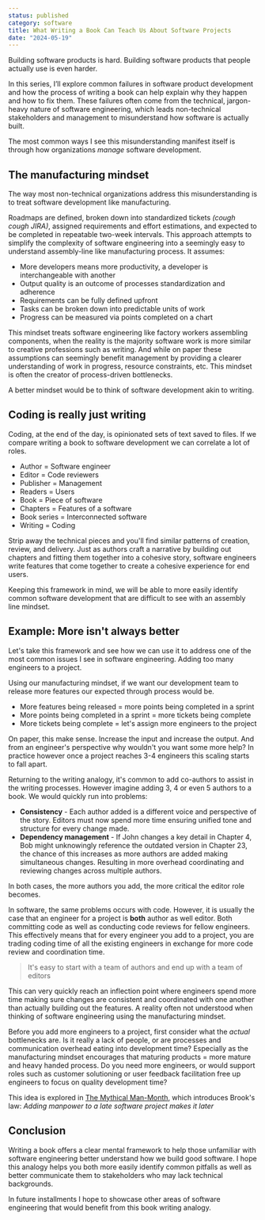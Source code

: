 ```yaml
---
status: published
category: software
title: What Writing a Book Can Teach Us About Software Projects
date: "2024-05-19"
---
```


Building software products is hard. Building software products that people actually use is even harder.

In this series, I’ll explore common failures in software product development and how the process of writing a book can help explain why they happen and how to fix them. These failures often come from the technical, jargon-heavy nature of software engineering, which leads non-technical stakeholders and management to misunderstand how software is actually built.

The most common ways I see this misunderstanding manifest itself is through how organizations _manage_ software development.

## The manufacturing mindset

The way most non-technical organizations address this misunderstanding is to treat software development like manufacturing.

Roadmaps are defined, broken down into standardized tickets _(cough cough JIRA)_, assigned requirements and effort estimations, and expected to be completed in repeatable two-week intervals. This approach attempts to simplify the complexity of software engineering into a seemingly easy to understand assembly-line like manufacturing process. It assumes:

- More developers means more productivity, a developer is interchangeable with another
- Output quality is an outcome of processes standardization and adherence
- Requirements can be fully defined upfront
- Tasks can be broken down into predictable units of work
- Progress can be measured via points completed on a chart

This mindset treats software engineering like factory workers assembling components, when the reality is the majority software work is more similar to creative professions such as writing. And while on paper these assumptions can seemingly benefit management by providing a clearer understanding of work in progress, resource constraints, etc. This mindset is often the creator of process-driven bottlenecks.

A better mindset would be to think of software development akin to writing.

## Coding is really just writing

Coding, at the end of the day, is opinionated sets of text saved to files. If we compare writing a book to software development we can correlate a lot of roles.

- Author = Software engineer
- Editor = Code reviewers
- Publisher = Management
- Readers = Users
- Book = Piece of software
- Chapters = Features of a software
- Book series = Interconnected software
- Writing = Coding

Strip away the technical pieces and you'll find similar patterns of creation, review, and delivery. Just as authors craft a narrative by building out chapters and fitting them together into a cohesive story, software engineers write features that come together to create a cohesive experience for end users.

Keeping this framework in mind, we will be able to more easily identify common software development that are difficult to see with an assembly line mindset.

## Example: More isn't always better

Let's take this framework and see how we can use it to address one of the most common issues I see in software engineering. Adding too many engineers to a project.

Using our manufacturing mindset, if we want our development team to release more features our expected through process would be.

- More features being released = more points being completed in a sprint
- More points being completed in a sprint = more tickets being complete
- More tickets being complete = let's assign more engineers to the project

On paper, this make sense. Increase the input and increase the output. And from an engineer's perspective why wouldn't you want some more help? In practice however once a project reaches 3-4 engineers this scaling starts to fall apart.

Returning to the writing analogy, it's common to add co-authors to assist in the writing processes. However imagine adding 3, 4 or even 5 authors to a book. We would quickly run into problems:

- **Consistency** - Each author added is a different voice and perspective of the story. Editors must now spend more time ensuring unified tone and structure for every change made.
- **Dependency management** - If John changes a key detail in Chapter 4, Bob might unknowingly reference the outdated version in Chapter 23, the chance of this increases as more authors are added making simultaneous changes. Resulting in more overhead coordinating and reviewing changes across multiple authors.

In both cases, the more authors you add, the more critical the editor role becomes.

In software, the same problems occurs with code. However, it is usually the case that an engineer for a project is **both** author as well editor. Both committing code as well as conducting code reviews for fellow engineers. This effectively means that for every engineer you add to a project, you are trading coding time of all the existing engineers in exchange for more code review and coordination time.

> It's easy to start with a team of authors and end up with a team of editors

This can very quickly reach an inflection point where engineers spend more time making sure changes are consistent and coordinated with one another than actually building out the features. A reality often not understood when thinking of software engineering using the manufacturing mindset.

Before you add more engineers to a project, first consider what the _actual_ bottlenecks are. Is it really a lack of people, or are processes and communication overhead eating into development time? Especially as the manufacturing mindset encourages that maturing products = more mature and heavy handed process. Do you need more engineers, or would support roles such as customer solutioning or user feedback facilitation free up engineers to focus on quality development time?

This idea is explored in [The Mythical Man-Month](https://en.wikipedia.org/wiki/The_Mythical_Man-Month), which introduces Brook's law: _Adding manpower to a late software project makes it later_

## Conclusion

Writing a book offers a clear mental framework to help those unfamiliar with software engineering better understand how we build good software. I hope this analogy helps you both more easily identify common pitfalls as well as better communicate them to stakeholders who may lack technical backgrounds.

In future installments I hope to showcase other areas of software engineering that would benefit from this book writing analogy.
